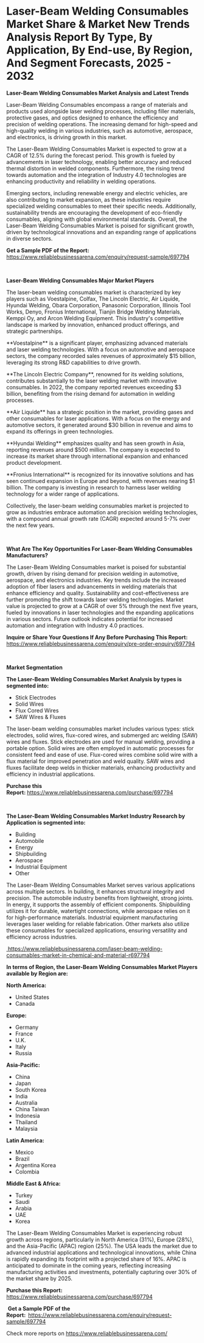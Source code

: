<p><h1>Laser-Beam Welding Consumables Market Share & Market New Trends Analysis Report By Type, By Application, By End-use, By Region, And Segment Forecasts, 2025 - 2032</h1></p><p><strong>Laser-Beam Welding Consumables Market Analysis and Latest Trends</strong></p>
<p><p>Laser-Beam Welding Consumables encompass a range of materials and products used alongside laser welding processes, including filler materials, protective gases, and optics designed to enhance the efficiency and precision of welding operations. The increasing demand for high-speed and high-quality welding in various industries, such as automotive, aerospace, and electronics, is driving growth in this market.</p><p>The Laser-Beam Welding Consumables Market is expected to grow at a CAGR of 12.5% during the forecast period. This growth is fueled by advancements in laser technology, enabling better accuracy and reduced thermal distortion in welded components. Furthermore, the rising trend towards automation and the integration of Industry 4.0 technologies are enhancing productivity and reliability in welding operations.</p><p>Emerging sectors, including renewable energy and electric vehicles, are also contributing to market expansion, as these industries require specialized welding consumables to meet their specific needs. Additionally, sustainability trends are encouraging the development of eco-friendly consumables, aligning with global environmental standards. Overall, the Laser-Beam Welding Consumables Market is poised for significant growth, driven by technological innovations and an expanding range of applications in diverse sectors.</p></p>
<p><strong>Get a Sample PDF of the Report:&nbsp;</strong> <a href="https://www.reliablebusinessarena.com/enquiry/request-sample/697794?utm_campaign=2527&utm_medium=2&utm_source=Github&utm_content=ia&utm_term=23032025&utm_id=laser-beam-welding-consumables">https://www.reliablebusinessarena.com/enquiry/request-sample/697794</a></p>
<p>&nbsp;</p>
<p><strong>Laser-Beam Welding Consumables Major Market Players</strong></p>
<p><p>The laser-beam welding consumables market is characterized by key players such as Voestalpine, Colfax, The Lincoln Electric, Air Liquide, Hyundai Welding, Obara Corporation, Panasonic Corporation, Illinois Tool Works, Denyo, Fronius International, Tianjin Bridge Welding Materials, Kemppi Oy, and Arcon Welding Equipment. This industry's competitive landscape is marked by innovation, enhanced product offerings, and strategic partnerships.</p><p>**Voestalpine** is a significant player, emphasizing advanced materials and laser welding technologies. With a focus on automotive and aerospace sectors, the company recorded sales revenues of approximately $15 billion, leveraging its strong R&D capabilities to drive growth.</p><p>**The Lincoln Electric Company**, renowned for its welding solutions, contributes substantially to the laser welding market with innovative consumables. In 2022, the company reported revenues exceeding $3 billion, benefiting from the rising demand for automation in welding processes.</p><p>**Air Liquide** has a strategic position in the market, providing gases and other consumables for laser applications. With a focus on the energy and automotive sectors, it generated around $30 billion in revenue and aims to expand its offerings in green technologies.</p><p>**Hyundai Welding** emphasizes quality and has seen growth in Asia, reporting revenues around $500 million. The company is expected to increase its market share through international expansion and enhanced product development.</p><p>**Fronius International** is recognized for its innovative solutions and has seen continued expansion in Europe and beyond, with revenues nearing $1 billion. The company is investing in research to harness laser welding technology for a wider range of applications.</p><p>Collectively, the laser-beam welding consumables market is projected to grow as industries embrace automation and precision welding technologies, with a compound annual growth rate (CAGR) expected around 5-7% over the next few years.</p></p>
<p>&nbsp;</p>
<p><strong>What Are The Key Opportunities For Laser-Beam Welding Consumables Manufacturers?</strong></p>
<p><p>The Laser-Beam Welding Consumables market is poised for substantial growth, driven by rising demand for precision welding in automotive, aerospace, and electronics industries. Key trends include the increased adoption of fiber lasers and advancements in welding materials that enhance efficiency and quality. Sustainability and cost-effectiveness are further promoting the shift towards laser welding technologies. Market value is projected to grow at a CAGR of over 5% through the next five years, fueled by innovations in laser technologies and the expanding applications in various sectors. Future outlook indicates potential for increased automation and integration with Industry 4.0 practices.</p></p>
<p><strong>Inquire or Share Your Questions If Any Before Purchasing This Report:</strong> <a href="https://www.reliablebusinessarena.com/enquiry/pre-order-enquiry/697794?utm_campaign=2527&utm_medium=2&utm_source=Github&utm_content=ia&utm_term=23032025&utm_id=laser-beam-welding-consumables">https://www.reliablebusinessarena.com/enquiry/pre-order-enquiry/697794</a></p>
<p>&nbsp;</p>
<p><strong>Market Segmentation</strong></p>
<p><strong>The Laser-Beam Welding Consumables Market Analysis by types is segmented into:</strong></p>
<p><ul><li>Stick Electrodes</li><li>Solid Wires</li><li>Flux Cored Wires</li><li>SAW Wires & Fluxes</li></ul></p>
<p><p>The laser-beam welding consumables market includes various types: stick electrodes, solid wires, flux-cored wires, and submerged arc welding (SAW) wires and fluxes. Stick electrodes are used for manual welding, providing a portable option. Solid wires are often employed in automatic processes for consistent feed and ease of use. Flux-cored wires combine solid wire with a flux material for improved penetration and weld quality. SAW wires and fluxes facilitate deep welds in thicker materials, enhancing productivity and efficiency in industrial applications.</p></p>
<p><strong>Purchase this Report:&nbsp;</strong><a href="https://www.reliablebusinessarena.com/purchase/697794?utm_campaign=2527&utm_medium=2&utm_source=Github&utm_content=ia&utm_term=23032025&utm_id=laser-beam-welding-consumables">https://www.reliablebusinessarena.com/purchase/697794</a></p>
<p>&nbsp;</p>
<p><strong>The Laser-Beam Welding Consumables Market Industry Research by Application is segmented into:</strong></p>
<p><ul><li>Building</li><li>Automobile</li><li>Energy</li><li>Shipbuilding</li><li>Aerospace</li><li>Industrial Equipment</li><li>Other</li></ul></p>
<p><p>The Laser-Beam Welding Consumables Market serves various applications across multiple sectors. In building, it enhances structural integrity and precision. The automobile industry benefits from lightweight, strong joints. In energy, it supports the assembly of efficient components. Shipbuilding utilizes it for durable, watertight connections, while aerospace relies on it for high-performance materials. Industrial equipment manufacturing leverages laser welding for reliable fabrication. Other markets also utilize these consumables for specialized applications, ensuring versatility and efficiency across industries.</p></p>
<p><a href="https://www.reliablebusinessarena.com/laser-beam-welding-consumables-market-in-chemical-and-material-r697794?utm_campaign=2527&utm_medium=2&utm_source=Github&utm_content=ia&utm_term=23032025&utm_id=laser-beam-welding-consumables">&nbsp;https://www.reliablebusinessarena.com/laser-beam-welding-consumables-market-in-chemical-and-material-r697794</a></p>
<p><strong>In terms of Region, the Laser-Beam Welding Consumables Market Players available by Region are:</strong></p>
<p>
    <p> <strong> North America: </strong>
        <ul>
            <li>United States</li>
            <li>Canada</li>
        </ul>
        </p> 
    <p> <strong> Europe: </strong>
        <ul>
            <li>Germany</li>
            <li>France</li>
            <li>U.K.</li>
            <li>Italy</li>
            <li>Russia</li>
        </ul>
        </p> 
    <p> <strong> Asia-Pacific: </strong>
        <ul>
            <li>China</li>
            <li>Japan</li>
            <li>South Korea</li>
            <li>India</li>
            <li>Australia</li>
            <li>China Taiwan</li>
            <li>Indonesia</li>
            <li>Thailand</li>
            <li>Malaysia</li>
        </ul>
        </p> 
    <p> <strong> Latin America: </strong>
        <ul>
            <li>Mexico</li>
            <li>Brazil</li>
            <li>Argentina Korea</li>
            <li>Colombia</li>
        </ul>
        </p> 
    <p> <strong> Middle East & Africa: </strong>
        <ul>
            <li>Turkey</li>
            <li>Saudi</li>
            <li>Arabia</li>
            <li>UAE</li>
            <li>Korea</li>
        </ul>
    </p>
    </p>
<p><p>The Laser-Beam Welding Consumables Market is experiencing robust growth across regions, particularly in North America (31%), Europe (28%), and the Asia-Pacific (APAC) region (25%). The USA leads the market due to advanced industrial applications and technological innovations, while China is rapidly expanding its footprint with a projected share of 16%. APAC is anticipated to dominate in the coming years, reflecting increasing manufacturing activities and investments, potentially capturing over 30% of the market share by 2025.</p></p>
<p><strong>Purchase this Report: </strong><a href="https://www.reliablebusinessarena.com/purchase/697794?utm_campaign=2527&utm_medium=2&utm_source=Github&utm_content=ia&utm_term=23032025&utm_id=laser-beam-welding-consumables">https://www.reliablebusinessarena.com/purchase/697794</a></p>
<p>&nbsp;<strong>Get a Sample PDF of the Report:&nbsp;&nbsp;</strong><a href="https://www.reliablebusinessarena.com/enquiry/request-sample/697794?utm_campaign=2527&utm_medium=2&utm_source=Github&utm_content=ia&utm_term=23032025&utm_id=laser-beam-welding-consumables">https://www.reliablebusinessarena.com/enquiry/request-sample/697794</a></p>
<p><strong></strong></p>
<p>Check more reports on <a href="https://www.reliablebusinessarena.com/?utm_campaign=2527&utm_medium=2&utm_source=Github&utm_content=ia&utm_term=23032025&utm_id=laser-beam-welding-consumables">https://www.reliablebusinessarena.com/</a></p>